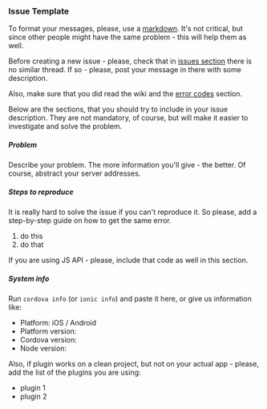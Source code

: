 ### Issue Template

To format your messages, please, use a [markdown](https://guides.github.com/features/mastering-markdown/). It's not critical, but since other people might have the same problem - this will help them as well.

Before creating a new issue - please, check that in [issues section](https://github.com/Saritasa/cordova-hot-code-push/issues) there is no similar thread. If so - please, post your message in there with some description.

Also, make sure that you did read the wiki and the [error codes](https://github.com/Saritasa/cordova-hot-code-push/wiki/Error-codes) section.

Below are the sections, that you should try to include in your issue description. They are not mandatory, of course, but will make it easier to investigate and solve the problem.

##### Problem

Describe your problem. The more information you'll give - the better. Of course, abstract your server addresses.

##### Steps to reproduce

It is really hard to solve the issue if you can't reproduce it. So please, add a step-by-step guide on how to get the same error.

1. do this
2. do that

If you are using JS API - please, include that code as well in this section.

##### System info

Run `cordova info` (or `ionic info`) and paste it here, or give us information like:
- Platform: iOS / Android
- Platform version:
- Cordova version:
- Node version:

Also, if plugin works on a clean project, but not on your actual app - please, add the list of the plugins you are using:
- plugin 1
- plugin 2
